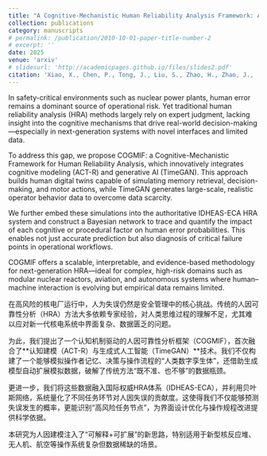 ```yaml
---
title: "A Cognitive-Mechanistic Human Reliability Analysis Framework: A Nuclear Power Plant Case Study"
collection: publications
category: manuscripts
# permalink: /publication/2010-10-01-paper-title-number-2
# excerpt: ''
date: 2025
venue: 'arxiv'
# slidesurl: 'http://academicpages.github.io/files/slides2.pdf'
citation: 'Xiao, X., Chen, P., Tong, J., Liu, S., Zhao, H., Zhao, J., ... & Wang, H. (2025). A Cognitive-Mechanistic Human Reliability Analysis Framework: A Nuclear Power Plant Case Study. arXiv preprint arXiv:2504.18604.'
---
```


In safety-critical environments such as nuclear power plants, human error remains a dominant source of operational risk. Yet traditional human reliability analysis (HRA) methods largely rely on expert judgment, lacking insight into the cognitive mechanisms that drive real-world decision-making—especially in next-generation systems with novel interfaces and limited data.

To address this gap, we propose COGMIF: a Cognitive-Mechanistic Framework for Human Reliability Analysis, which innovatively integrates cognitive modeling (ACT-R) and generative AI (TimeGAN). This approach builds human digital twins capable of simulating memory retrieval, decision-making, and motor actions, while TimeGAN generates large-scale, realistic operator behavior data to overcome data scarcity.

We further embed these simulations into the authoritative IDHEAS-ECA HRA system and construct a Bayesian network to trace and quantify the impact of each cognitive or procedural factor on human error probabilities. This enables not just accurate prediction but also diagnosis of critical failure points in operational workflows.

COGMIF offers a scalable, interpretable, and evidence-based methodology for next-generation HRA—ideal for complex, high-risk domains such as modular nuclear reactors, aviation, and autonomous systems where human–machine interaction is evolving but empirical data remains limited.

在高风险的核电厂运行中，人为失误仍然是安全管理中的核心挑战。传统的人因可靠性分析（HRA）方法大多依赖专家经验，对人类思维过程的理解不足，尤其难以应对新一代核电系统中界面复杂、数据匮乏的问题。

为此，我们提出了一个认知机制驱动的人因可靠性分析框架（COGMIF），首次融合了**认知建模（ACT-R）与生成式人工智能（TimeGAN）**技术。我们不仅构建了一个能够模拟操作者记忆、决策与操作流程的“人类数字孪生体”，还借助生成模型自动扩展模拟数据，破解了传统方法“既不准、也不够”的数据瓶颈。

更进一步，我们将这些数据融入国际权威HRA体系（IDHEAS-ECA），并利用贝叶斯网络，系统量化了不同任务环节对人因失误的贡献度。这使得我们不仅能够预测失误发生的概率，更能识别“高风险任务节点”，为界面设计优化与操作规程改进提供科学依据。

本研究为人因建模注入了“可解释+可扩展”的新思路，特别适用于新型核反应堆、无人机、航空等操作系统复杂但数据稀缺的场景。

